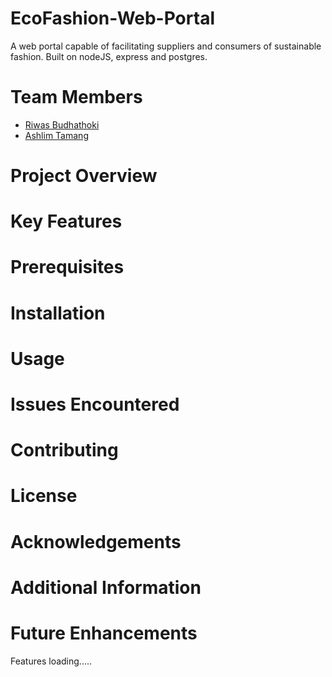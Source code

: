 # EcoFashion-Web-Portal
A web portal capable of facilitating suppliers and consumers of sustainable fashion. Built on nodeJS, express and postgres.

# Team Members
- [Riwas Budhathoki](https://github.com/RiwasBudhathoki35)
- [Ashlim Tamang](https://github.com/iamashlim)

# Project Overview


# Key Features



# Prerequisites


# Installation


# Usage


# Issues Encountered


# Contributing


# License


# Acknowledgements


# Additional Information


# Future Enhancements
Features
loading.....
